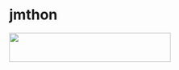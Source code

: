 # jmthon

<p align="left"><a href="https://heroku.com/deploy?template=https://github.com/hhh23277/musi"> <img src="https://img.shields.io/badge/Deploy%20To%20Heroku-purple?style=for-the-badge&logo=heroku" width="320" height="58.45"/></a></p>
